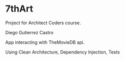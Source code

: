 # 7thArt
Project for Architect Coders course. 

Diego Gutierrez Castro

App interacting with TheMovieDB api. 

Using Clean Architecture, Dependency Injection, Tests
